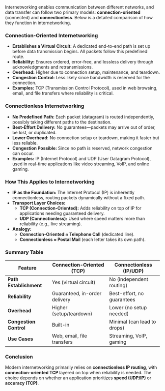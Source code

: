 Internetworking enables communication between different networks, and data transfer can follow two primary models: **connection-oriented** (connected) and **connectionless**. Below is a detailed comparison of how they function in internetworking.
### **Connection-Oriented Internetworking**  

- **Establishes a Virtual Circuit:** A dedicated end-to-end path is set up before data transmission begins. All packets follow this predefined route.  
- **Reliability:** Ensures ordered, error-free, and lossless delivery through acknowledgments and retransmissions.  
- **Overhead:** Higher due to connection setup, maintenance, and teardown.  
- **Congestion Control:** Less likely since bandwidth is reserved for the connection.  
- **Examples:** TCP (Transmission Control Protocol), used in web browsing, email, and file transfers where reliability is critical.  
### **Connectionless Internetworking**  

- **No Predefined Path:** Each packet (datagram) is routed independently, possibly taking different paths to the destination.  
- **Best-Effort Delivery:** No guarantees—packets may arrive out of order, be lost, or duplicated.  
- **Lower Overhead:** No connection setup or teardown, making it faster but less reliable.  
- **Congestion Possible:** Since no path is reserved, network congestion can occur.  
- **Examples:** IP (Internet Protocol) and UDP (User Datagram Protocol), used in real-time applications like video streaming, VoIP, and online gaming.  
### **How This Applies to Internetworking**  

- **IP as the Foundation:** The Internet Protocol (IP) is inherently connectionless, routing packets dynamically without a fixed path.  
- **Transport Layer Choices:**  
  - **TCP (Connection-Oriented):** Adds reliability on top of IP for applications needing guaranteed delivery.  
  - **UDP (Connectionless):** Used where speed matters more than reliability (e.g., live streaming).  
- **Analogy:**  
  - **Connection-Oriented ≈ Telephone Call** (dedicated line).  
  - **Connectionless ≈ Postal Mail** (each letter takes its own path).  

### **Summary Table**  

| Feature                | Connection-Oriented (TCP)     | Connectionless (IP/UDP)       |  
|------------------------|-------------------------------|-------------------------------|  
| **Path Establishment** | Yes (virtual circuit)         | No (independent routing)      |  
| **Reliability**        | Guaranteed, in-order delivery | Best-effort, no guarantees    |  
| **Overhead**           | Higher (setup/teardown)       | Lower (no setup needed)       |  
| **Congestion Control** | Built-in                      | Minimal (can lead to drops)   |  
| **Use Cases**          | Web, email, file transfers    | Streaming, VoIP, gaming       |  
### **Conclusion**  
Modern internetworking primarily relies on **connectionless IP routing**, with **connection-oriented TCP** layered on top when reliability is needed. The choice depends on whether an application prioritizes **speed (UDP/IP)** or **accuracy (TCP)**.  
